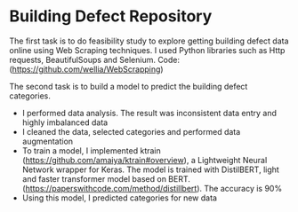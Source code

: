 # Building Defect Repository

The first task is to do feasibility study to explore getting building defect data online using Web Scraping techniques. 
I used Python libraries such as Http requests, BeautifulSoups and Selenium. Code: (https://github.com/wellia/WebScrapping)

The second task is to build a model to predict the building defect categories. 
- I performed data analysis. The result was inconsistent data entry and highly imbalanced data
- I cleaned the data, selected categories and performed data augmentation
- To train a model, I implemented ktrain (https://github.com/amaiya/ktrain#overview), a Lightweight Neural Network wrapper for Keras. The model is trained with DistilBERT, light and faster transformer model based on BERT. (https://paperswithcode.com/method/distillbert). The accuracy is 90%
- Using this model, I predicted categories for new data
